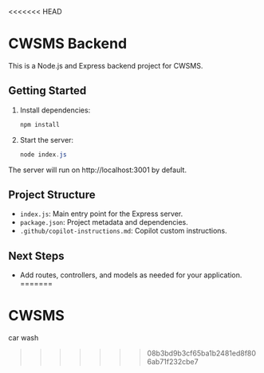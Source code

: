<<<<<<< HEAD
# CWSMS Backend

This is a Node.js and Express backend project for CWSMS.

## Getting Started

1. Install dependencies:
   ```powershell
   npm install
   ```
2. Start the server:
   ```powershell
   node index.js
   ```

The server will run on http://localhost:3001 by default.

## Project Structure
- `index.js`: Main entry point for the Express server.
- `package.json`: Project metadata and dependencies.
- `.github/copilot-instructions.md`: Copilot custom instructions.

## Next Steps
- Add routes, controllers, and models as needed for your application.
=======
# CWSMS
car wash 
>>>>>>> 08b3bd9b3cf65ba1b2481ed8f806ab71f232cbe7

